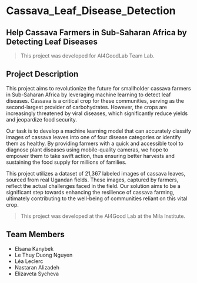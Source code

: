 # Cassava_Leaf_Disease_Detection
## Help Cassava Farmers in Sub-Saharan Africa by Detecting Leaf Diseases

> This project was developed for AI4GoodLab Team Lab.

## Project Description

This project aims to revolutionize the future for smallholder cassava farmers in Sub-Saharan Africa by leveraging machine learning to detect leaf diseases. Cassava is a critical crop for these communities, serving as the second-largest provider of carbohydrates. However, the crops are increasingly threatened by viral diseases, which significantly reduce yields and jeopardize food security.

Our task is to develop a machine learning model that can accurately classify images of cassava leaves into one of four disease categories or identify them as healthy. By providing farmers with a quick and accessible tool to diagnose plant diseases using mobile-quality cameras, we hope to empower them to take swift action, thus ensuring better harvests and sustaining the food supply for millions of families.

This project utilizes a dataset of 21,367 labeled images of cassava leaves, sourced from real Ugandan fields. These images, captured by farmers, reflect the actual challenges faced in the field. Our solution aims to be a significant step towards enhancing the resilience of cassava farming, ultimately contributing to the well-being of communities reliant on this vital crop.

> This project was developed at the AI4Good Lab  at the Mila Institute.

## Team Members

- Elsana Kanybek
- Le Thuy Duong Nguyen
- Léa Leclerc
- Nastaran Alizadeh
- Elizaveta Sycheva
